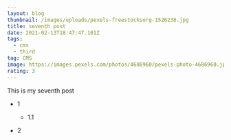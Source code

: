 ```yaml
---
layout: blog
thumbnail: /images/uploads/pexels-freestocksorg-1526238.jpg
title: seventh post
date: 2021-02-13T18:47:47.101Z
tags:
  - cms
  - third
tag: CMS
image: https://images.pexels.com/photos/4686960/pexels-photo-4686960.jpeg?auto=compress&cs=tinysrgb&dpr=2&h=750&w=1260
rating: 3
---
```

This is my seventh post

* 1

  * 1.1

 * 2
